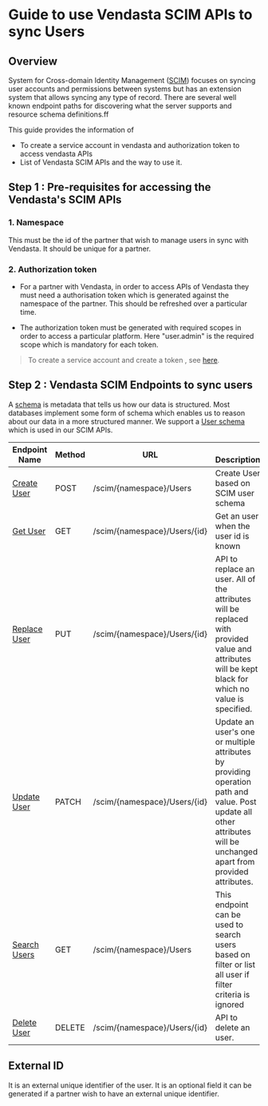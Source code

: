 # Guide to use Vendasta SCIM APIs to sync Users


## Overview
System for Cross-domain Identity Management ([SCIM](https://en.wikipedia.org/wiki/System_for_Cross-domain_Identity_Management)) focuses on syncing user accounts and permissions between systems but has an extension system that allows syncing any type of record. There are several well known endpoint paths for discovering what the server supports and resource schema definitions.ff

This guide provides the information of

- To create a service account in vendasta and authorization token to access vendasta APIs
- List of Vendasta SCIM APIs and the way to use it.


## Step 1 : Pre-requisites for accessing the Vendasta's SCIM APIs

### 1. Namespace

This must be the id of the partner that wish to manage users in sync with Vendasta. It should be unique for a partner.

### 2. Authorization token
- For a partner with Vendasta, in order to access APIs of Vendasta they must need a authorisation token which is generated against the namespace of the partner. This should be refreshed over a particular time.

- The authorization token must be generated with required scopes in order to access a particular platform. Here "user.admin" is the required scope which is mandatory for each token. 


> To create a service account and create a token , see [here](../../Authorization/2-legged-oauth/Overview.md).



## Step 2 : Vendasta SCIM Endpoints to sync users

A [schema](https://www.ibm.com/docs/en/odi?topic=apis-schema-api) is metadata that tells us how our data is structured. Most databases implement some form of schema which enables us to reason about our data in a more structured manner. 
We support a [User schema](../../../openapi/scim/scim.yaml/paths/~1{namespace}~1Schemas) which is used in our SCIM APIs.

Endpoint Name | Method | URL | &nbsp;&nbsp;&nbsp; Description 
---------|----------|---------|---------------
 [Create User](../../../openapi/scim/scim.yaml/paths/~1{namespace}~1Users) | POST | /scim/{namespace}/Users | Create User based on SCIM user schema | [Create API]((../../openapi/scim/scim.yaml))
 [Get User](../../../openapi/scim/scim.yaml/paths/~1{namespace}~1Users~1{id}) | GET | /scim/{namespace}/Users/{id} | Get an user when the user id is known| 
 [Replace User](../../../openapi/scim/scim.yaml/paths/~1{namespace}~1Users~1{id}) | PUT | /scim/{namespace}/Users/{id} | API to replace an user. All of the attributes will be replaced with provided value and attributes will be kept black for which no value is specified.| 
 [Update User](../../../openapi/scim/scim.yaml/paths/~1{namespace}~1Users~1{id}) | PATCH | /scim/{namespace}/Users/{id} | Update an user's one or multiple attributes by providing operation path and value. Post update all other attributes will be unchanged apart from provided attributes.|
 [Search Users](../../../openapi/scim/scim.yaml/paths/~1{namespace}~1Users)| GET | /scim/{namespace}/Users | This endpoint can be used to search users based on filter or list all user if filter criteria is ignored |
 [Delete User](../../../openapi/scim/scim.yaml/paths/~1{namespace}~1Users~1{id}) | DELETE | /scim/{namespace}/Users/{id} | API to delete an user.|



## External ID 
It is an external unique identifier of the user. It is an optional field it can be generated if a partner wish to have an external unique identifier.